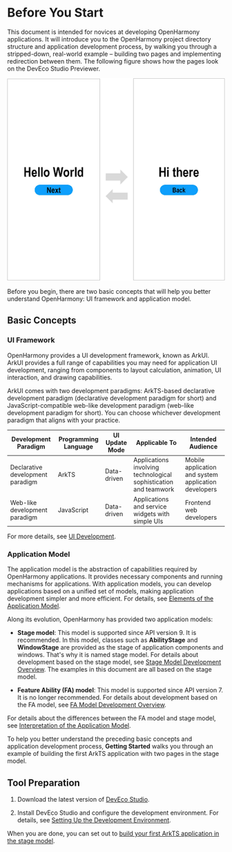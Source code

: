 # Before You Start

This document is intended for novices at developing OpenHarmony applications. It will introduce you to the OpenHarmony project directory structure and application development process, by walking you through a stripped-down, real-world example – building two pages and implementing redirection between them. The following figure shows how the pages look on the DevEco Studio Previewer.

![image_1](/Images/quick-start/before-start/image_1.png)

Before you begin, there are two basic concepts that will help you better understand OpenHarmony: UI framework and application model.


## Basic Concepts


### UI Framework

OpenHarmony provides a UI development framework, known as ArkUI. ArkUI provides a full range of capabilities you may need for application UI development, ranging from components to layout calculation, animation, UI interaction, and drawing capabilities.

ArkUI comes with two development paradigms: ArkTS-based declarative development paradigm (declarative development paradigm for short) and JavaScript-compatible web-like development paradigm (web-like development paradigm for short). You can choose whichever development paradigm that aligns with your practice.

| **Development Paradigm**| **Programming Language**| **UI Update Mode**| **Applicable To**                    | **Intended Audience**                          |
| ---------------- | ------------ | -------------- | -------------------------------- | -------------------------------------- |
| Declarative development paradigm  | ArkTS   | Data-driven  | Applications involving technological sophistication and teamwork| Mobile application and system application developers|
| Web-like development paradigm   | JavaScript      | Data-driven  | Applications and service widgets with simple UIs    | Frontend web developers                       |

For more details, see [UI Development](../ui/arkui-overview.md).

### Application Model

The application model is the abstraction of capabilities required by OpenHarmony applications. It provides necessary components and running mechanisms for applications. With application models, you can develop applications based on a unified set of models, making application development simpler and more efficient. For details, see [Elements of the Application Model](../application-models/application-model-composition.md).

Along its evolution, OpenHarmony has provided two application models:

- **Stage model**: This model is supported since API version 9. It is recommended. In this model, classes such as **AbilityStage** and **WindowStage** are provided as the stage of application components and windows. That's why it is named stage model. For details about development based on the stage model, see [Stage Model Development Overview](../application-models/stage-model-development-overview.md). The examples in this document are all based on the stage model.

- **Feature Ability (FA) model**: This model is supported since API version 7. It is no longer recommended. For details about development based on the FA model, see [FA Model Development Overview](../application-models/fa-model-development-overview.md).

For details about the differences between the FA model and stage model, see [Interpretation of the Application Model](../application-models/application-models.md).

To help you better understand the preceding basic concepts and application development process, **Getting Started** walks you through an example of building the first ArkTS application with two pages in the stage model.


## Tool Preparation

1. Download the latest version of [DevEco Studio](../../release-notes/OpenHarmony-v4.1-beta1.md#version-mapping).

2. Install DevEco Studio and configure the development environment. For details, see [Setting Up the Development Environment](https://developer.harmonyos.com/en/docs/documentation/doc-guides-V3/environment_config-0000001052902427-V3).

When you are done, you can set out to [build your first ArkTS application in the stage model](start-with-ets-stage.md).